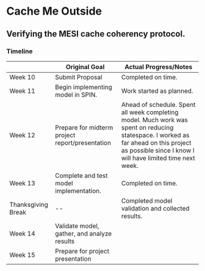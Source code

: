 # Cache Me Outside
## Verifying the MESI cache coherency protocol.

### Timeline
|                    | Original Goal                                   | Actual Progress/Notes                                                                                                                                                                               |
|--------------------|-------------------------------------------------|-----------------------------------------------------------------------------------------------------------------------------------------------------------------------------------------------------|
| Week 10            | Submit Proposal                                 | Completed on time.                                                                                                                                                                                  |
| Week 11            | Begin implementing model in SPIN.               | Work started as planned.                                                                                                                                                                            |
| Week 12            | Prepare for midterm project report/presentation | Ahead of schedule. Spent all week completing model. Much work was spent on reducing statespace.  I worked as far ahead on this project as possible since I know I will have limited time next week. |
| Week 13            | Complete and test model implementation.         | Completed on time.                                                                                                                                                                                  |
| Thanksgiving Break | --                                              | Completed model validation and collected results.                                                                                                                                                   |
| Week 14            | Validate model, gather, and analyze results     |                                                                                                                                                                                                     |
| Week 15            | Prepare for project presentation                |                                                                                                                                                                                                     |




